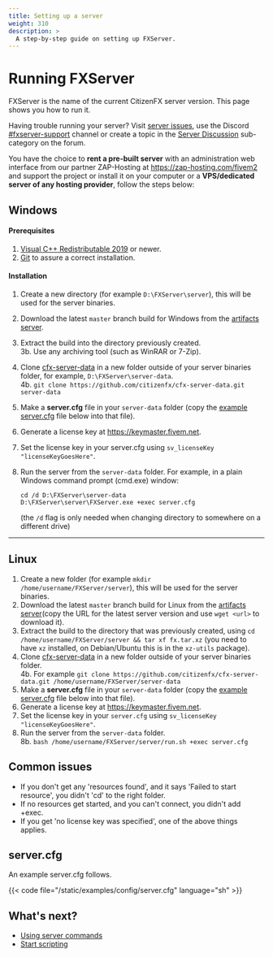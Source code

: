 ```yaml
---
title: Setting up a server
weight: 310
description: >
  A step-by-step guide on setting up FXServer.
---
```


Running FXServer
================

FXServer is the name of the current CitizenFX server version. This page shows you how to run it.

Having trouble running your server? Visit [server issues][server-issues], use the Discord [#fxserver-support][fxserver-support] channel or create a topic in the [Server Discussion][fxserver-support-category] sub-category on the forum.

You have the choice to **rent a pre-built server** with an administration web interface from our partner ZAP-Hosting at <https://zap-hosting.com/fivem2> and support the project or install it on your computer or a **VPS/dedicated server of any hosting provider**, follow the steps below:

Windows
-------

#### Prerequisites
1. [Visual C++ Redistributable 2019][vcredist] or newer.
2. [Git][git-scm] to assure a correct installation.

#### Installation
1. Create a new directory (for example `D:\FXServer\server`), this will be used for the server binaries.
2. Download the latest `master` branch build for Windows from the [artifacts server][windows-artifacts].
3. Extract the build into the directory previously created.
  <br>3b. Use any archiving tool (such as WinRAR or 7-Zip).
4. Clone [cfx-server-data][server-data] in a new folder outside of your server binaries folder, for example, `D:\FXServer\server-data`.
  <br>4b. `git clone https://github.com/citizenfx/cfx-server-data.git server-data`
5. Make a **server.cfg** file in your `server-data` folder (copy the [example server.cfg](#servercfgexample) file below into that file).
6. Generate a license key at <https://keymaster.fivem.net>.
7. Set the license key in your server.cfg using `sv_licenseKey "licenseKeyGoesHere"`.
8. Run the server from the `server-data` folder. For example, in a plain Windows command prompt (cmd.exe) window: 
    ```dos
    cd /d D:\FXServer\server-data
    D:\FXServer\server\FXServer.exe +exec server.cfg
    ```

    (the `/d` flag is only needed when changing directory to somewhere on a different drive)

---

Linux
-----
1. Create a new folder (for example `mkdir /home/username/FXServer/server`), this will be used for the server binaries.
2. Download the latest `master` branch build for Linux from the [artifacts server][linux-artifacts](copy the URL for the latest server version and use `wget <url>` to download it).
3. Extract the build to the directory that was previously created, using `cd /home/username/FXServer/server && tar xf fx.tar.xz` (you need to have `xz` installed, on Debian/Ubuntu this is in the `xz-utils` package).
4. Clone [cfx-server-data][server-data] in a new folder outside of your server binaries folder.
  <br>4b. For example `git clone https://github.com/citizenfx/cfx-server-data.git /home/username/FXServer/server-data`
5. Make a **server.cfg** file in your `server-data` folder (copy the [example server.cfg](#servercfgexample) file below into that file).
6. Generate a license key at <https://keymaster.fivem.net>.
7. Set the license key in your `server.cfg` using `sv_licenseKey "licenseKeyGoesHere"`.
8. Run the server from the `server-data` folder.
  <br>8b. `bash /home/username/FXServer/server/run.sh +exec server.cfg`

Common issues
---------------

- If you don't get any 'resources found', and it says 'Failed to start resource', you didn't 'cd' to the right folder.
- If no resources get started, and you can't connect, you didn't add +exec.
- If you get 'no license key was specified', one of the above things applies.

<a name="servercfgexample"></a>server.cfg
----------

An example server.cfg follows.

{{< code file="/static/examples/config/server.cfg" language="sh" >}}

What's next?
------------

- [Using server commands][server-commands]
- [Start scripting][scripting-introduction]

[windows-artifacts]: https://runtime.fivem.net/artifacts/fivem/build_server_windows/master/
[linux-artifacts]: https://runtime.fivem.net/artifacts/fivem/build_proot_linux/master/
[server-data]: https://github.com/citizenfx/cfx-server-data

[vcredist]: https://aka.ms/vs/16/release/VC_redist.x64.exe
[winrar]: https://www.rarlab.com/download.htm
[7zip]: https://www.7-zip.org/download.html
[git-scm]: https://git-scm.com/download/win

[server-issues]: /docs/support/server-issues
[server-commands]: /docs/server-manual/server-commands
[scripting-introduction]: /docs/scripting-manual/introduction

[fxserver-support]: https://discord.gg/UwvVgsJ
[fxserver-support-category]: https://forum.fivem.net/c/server-development/server-discussion
